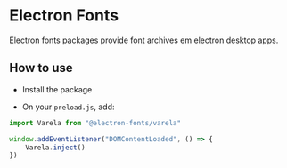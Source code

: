 # Electron Fonts

Electron fonts packages provide font archives em electron desktop apps.

## How to use

* Install the package

* On your `preload.js`, add:

```ts
import Varela from "@electron-fonts/varela"

window.addEventListener("DOMContentLoaded", () => {
    Varela.inject()
})
```
